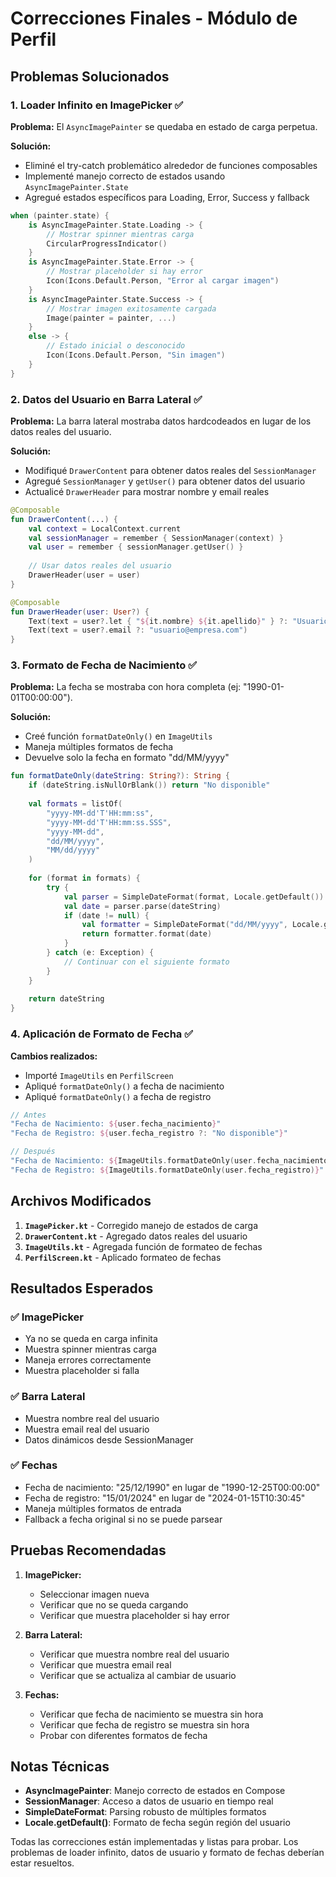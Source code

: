 # Correcciones Finales - Módulo de Perfil

## Problemas Solucionados

### 1. **Loader Infinito en ImagePicker** ✅

**Problema:** El `AsyncImagePainter` se quedaba en estado de carga perpetua.

**Solución:** 
- Eliminé el try-catch problemático alrededor de funciones composables
- Implementé manejo correcto de estados usando `AsyncImagePainter.State`
- Agregué estados específicos para Loading, Error, Success y fallback

```kotlin
when (painter.state) {
    is AsyncImagePainter.State.Loading -> {
        // Mostrar spinner mientras carga
        CircularProgressIndicator()
    }
    is AsyncImagePainter.State.Error -> {
        // Mostrar placeholder si hay error
        Icon(Icons.Default.Person, "Error al cargar imagen")
    }
    is AsyncImagePainter.State.Success -> {
        // Mostrar imagen exitosamente cargada
        Image(painter = painter, ...)
    }
    else -> {
        // Estado inicial o desconocido
        Icon(Icons.Default.Person, "Sin imagen")
    }
}
```

### 2. **Datos del Usuario en Barra Lateral** ✅

**Problema:** La barra lateral mostraba datos hardcodeados en lugar de los datos reales del usuario.

**Solución:**
- Modifiqué `DrawerContent` para obtener datos reales del `SessionManager`
- Agregué `SessionManager` y `getUser()` para obtener datos del usuario
- Actualicé `DrawerHeader` para mostrar nombre y email reales

```kotlin
@Composable
fun DrawerContent(...) {
    val context = LocalContext.current
    val sessionManager = remember { SessionManager(context) }
    val user = remember { sessionManager.getUser() }
    
    // Usar datos reales del usuario
    DrawerHeader(user = user)
}

@Composable
fun DrawerHeader(user: User?) {
    Text(text = user?.let { "${it.nombre} ${it.apellido}" } ?: "Usuario")
    Text(text = user?.email ?: "usuario@empresa.com")
}
```

### 3. **Formato de Fecha de Nacimiento** ✅

**Problema:** La fecha se mostraba con hora completa (ej: "1990-01-01T00:00:00").

**Solución:**
- Creé función `formatDateOnly()` en `ImageUtils`
- Maneja múltiples formatos de fecha
- Devuelve solo la fecha en formato "dd/MM/yyyy"

```kotlin
fun formatDateOnly(dateString: String?): String {
    if (dateString.isNullOrBlank()) return "No disponible"
    
    val formats = listOf(
        "yyyy-MM-dd'T'HH:mm:ss",
        "yyyy-MM-dd'T'HH:mm:ss.SSS",
        "yyyy-MM-dd",
        "dd/MM/yyyy",
        "MM/dd/yyyy"
    )
    
    for (format in formats) {
        try {
            val parser = SimpleDateFormat(format, Locale.getDefault())
            val date = parser.parse(dateString)
            if (date != null) {
                val formatter = SimpleDateFormat("dd/MM/yyyy", Locale.getDefault())
                return formatter.format(date)
            }
        } catch (e: Exception) {
            // Continuar con el siguiente formato
        }
    }
    
    return dateString
}
```

### 4. **Aplicación de Formato de Fecha** ✅

**Cambios realizados:**
- Importé `ImageUtils` en `PerfilScreen`
- Apliqué `formatDateOnly()` a fecha de nacimiento
- Apliqué `formatDateOnly()` a fecha de registro

```kotlin
// Antes
"Fecha de Nacimiento: ${user.fecha_nacimiento}"
"Fecha de Registro: ${user.fecha_registro ?: "No disponible"}"

// Después
"Fecha de Nacimiento: ${ImageUtils.formatDateOnly(user.fecha_nacimiento)}"
"Fecha de Registro: ${ImageUtils.formatDateOnly(user.fecha_registro)}"
```

## Archivos Modificados

1. **`ImagePicker.kt`** - Corregido manejo de estados de carga
2. **`DrawerContent.kt`** - Agregado datos reales del usuario
3. **`ImageUtils.kt`** - Agregada función de formateo de fechas
4. **`PerfilScreen.kt`** - Aplicado formateo de fechas

## Resultados Esperados

### ✅ **ImagePicker**
- Ya no se queda en carga infinita
- Muestra spinner mientras carga
- Maneja errores correctamente
- Muestra placeholder si falla

### ✅ **Barra Lateral**
- Muestra nombre real del usuario
- Muestra email real del usuario
- Datos dinámicos desde SessionManager

### ✅ **Fechas**
- Fecha de nacimiento: "25/12/1990" en lugar de "1990-12-25T00:00:00"
- Fecha de registro: "15/01/2024" en lugar de "2024-01-15T10:30:45"
- Maneja múltiples formatos de entrada
- Fallback a fecha original si no se puede parsear

## Pruebas Recomendadas

1. **ImagePicker:**
   - Seleccionar imagen nueva
   - Verificar que no se queda cargando
   - Verificar que muestra placeholder si hay error

2. **Barra Lateral:**
   - Verificar que muestra nombre real del usuario
   - Verificar que muestra email real
   - Verificar que se actualiza al cambiar de usuario

3. **Fechas:**
   - Verificar que fecha de nacimiento se muestra sin hora
   - Verificar que fecha de registro se muestra sin hora
   - Probar con diferentes formatos de fecha

## Notas Técnicas

- **AsyncImagePainter**: Manejo correcto de estados en Compose
- **SessionManager**: Acceso a datos de usuario en tiempo real
- **SimpleDateFormat**: Parsing robusto de múltiples formatos
- **Locale.getDefault()**: Formato de fecha según región del usuario

Todas las correcciones están implementadas y listas para probar. Los problemas de loader infinito, datos de usuario y formato de fechas deberían estar resueltos. 
